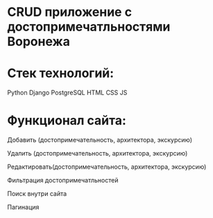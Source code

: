 # CRUD приложение с достопримечатльностями Воронежа

# Стек технологий:

Python
Django
PostgreSQL
HTML
CSS
JS

# Функционал сайта:
Добавить (достопримечательность, архитектора, экскурсию)

Удалить (достопримечательность, архитектора, экскурсию)

Редактировать(достопримечательность, архитектора, экскурсию)

Фильтрация достопримечатльностей 

Поиск внутри сайта

Пагинация 
